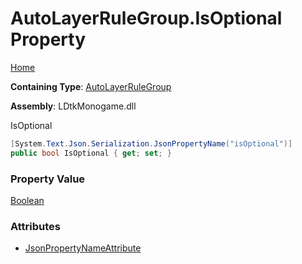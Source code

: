 # AutoLayerRuleGroup\.IsOptional Property

[Home](../../../README.md)

**Containing Type**: [AutoLayerRuleGroup](../README.md)

**Assembly**: LDtkMonogame\.dll

  
 IsOptional 

```csharp
[System.Text.Json.Serialization.JsonPropertyName("isOptional")]
public bool IsOptional { get; set; }
```

### Property Value

[Boolean](https://docs.microsoft.com/en-us/dotnet/api/system.boolean)

### Attributes

* [JsonPropertyNameAttribute](https://docs.microsoft.com/en-us/dotnet/api/system.text.json.serialization.jsonpropertynameattribute)

